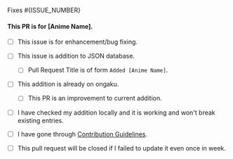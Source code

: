 
Fixes #{ISSUE_NUMBER}

#### This PR is for [Anime Name].

- [ ] This issue is for enhancement/bug fixing.
- [ ] This issue is addition to JSON database.
	- [ ] Pull Request Title is of form `Added [Anime Name]`.
- [ ] This addition is already on ongaku.
	- [ ] This PR is an improvement to current addition.
- [ ] I have checked my addition locally and it is working and won't break existing entries.
- [ ] I have gone through [Contribution Guidelines](https://github.com/Anshuman-Verma/ongaku/blob/master/CONTRIBUTING.md).
- [ ] This pull request will be closed if I failed to update it even once in week.

